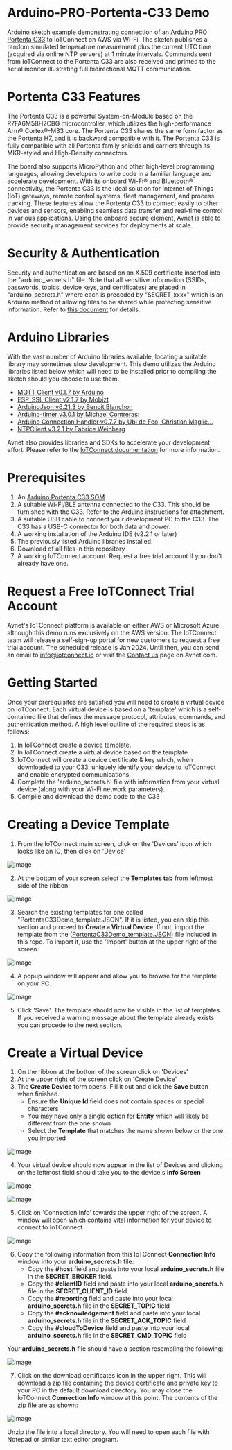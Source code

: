 # Arduino-PRO-Portenta-C33 Demo
Arduino sketch example demonstrating connection of an [Arduino PRO Portenta C33](https://docs.arduino.cc/hardware/portenta-c33) to IoTConnect on AWS via Wi-Fi.  The sketch publishes a random simulated temperature measurement plus the current UTC time (acquired via online NTP servers) at 1 minute intervals.  Commands sent from IoTConnect to the Portenta C33 are also received and printed to the serial monitor illustrating full bidirectional MQTT communication.

# Portenta C33 Features
The Portenta C33 is a powerful System-on-Module based on the R7FA6M5BH2CBG microcontroller, which utilizes the high-performance Arm® Cortex®-M33 core. The Portenta C33 shares the same form factor as the Portenta H7, and it is backward compatible with it. The Portenta C33 is fully compatible with all Portenta family shields and carriers through its MKR-styled and High-Density connectors.

The board also supports MicroPython and other high-level programming languages, allowing developers to write code in a familiar language and accelerate development. With its onboard Wi-Fi® and Bluetooth® connectivity, the Portenta C33 is the ideal solution for Internet of Things (IoT) gateways, remote control systems, fleet management, and process tracking. These features allow the Portenta C33 to connect easily to other devices and sensors, enabling seamless data transfer and real-time control in various applications.  Using the onboard secure element, Avnet is able to provide security management services for deployments at scale.

# Security & Authentication
Security and authentication are based on an X.509 certificate inserted into the "arduino_secrets.h" file.  Note that all sensitive information (SSIDs, passwords, topics, device keys, and certificates) are placed in "arduino_secrets.h" where each is preceded by "SECRET_xxxx" which is an Arduino method of allowing files to be shared while protecting sensitive information.  Refer to [this document](https://docs.arduino.cc/arduino-cloud/tutorials/store-your-sensitive-data-safely-when-sharing) for details.   

# Arduino Libraries
With the vast number of Arduino libraries available, locating a suitable library may sometimes slow development.  This demo utilizes the Arduino libraries listed below which will need to be installed prior to compiling the sketch should you choose to use them.  
- [MQTT Client v0.1.7 by Arduino](https://github.com/arduino-libraries/ArduinoMqttClient)
- [ESP_SSL Client v2.1.7 by Mobizt](https://github.com/mobizt/ESP_SSLClient)
- [ArduinoJson v6.21.3 by Benoit Blanchon](https://arduinojson.org/)
- [Arduino-timer v3.0.1 by Michael Contreras](https://github.com/contrem/arduino-timer/tree/master): 
- [Arduino Connection Handler v0.7.7 by Ubi de Feo, Christian Maglie...](https://github.com/arduino-libraries/Arduino_ConnectionHandler)
- [NTPClient v3.2.1 by Fabrice Weinberg](https://github.com/arduino-libraries/NTPClient)

Avnet also provides libraries and SDKs to accelerate your development effort.  Please refer to the [IoTConnect documentation](https://docs.iotconnect.io/iotconnect/) for more information.

# Prerequisites
1. An [Arduino Portenta C33 SOM](https://www.newark.com/arduino/abx00074/arduino-portenta-c33-rohs-compliant/dp/77AK2285)
2. A suitable Wi-Fi/BLE antenna connected to the C33.  This should be furnished with the C33.  Refer to the Arduino instructions for attachment.
3. A suitable USB cable to connect your development PC to the C33.  The C33 has a USB-C connector for both data and power.
4. A working installation of the Arduino IDE (v2.2.1 or later)
5. The previously listed Arduino libraries installed.
6. Download of all files in this repository
7. A working IoTConnect account.  Request a free trial account if you don't already have one.

# Request a Free IoTConnect Trial Account
Avnet's IoTConnect platform is available on either AWS or Microsoft Azure although this demo runs exclusively on the AWS version.
The IoTConnect team will release a self-sign-up portal for new customers to request a free trial account.  The scheduled release is Jan 2024.  Until then, you can send an email to [info@iotconnect.io](mailto:info@iotconnect.io) or visit the [Contact us](https://www.avnet.com/wps/portal/us/solutions/iot/contact-us/) page on Avnet.com.

# Getting Started
Once your prerequisites are satisfied you will need to create a virtual device on IoTConnect.  Each virtual device is based on a 'template' which is a self-contained file that defines the message protocol, attributes, commands, and authentication method.  A high level outline of the required steps is as follows:
1. In IoTConnect create a device template.  
2. In IoTConnect create a virtual device based on the template .
3. IoTConnect will create a device certificate & key which, when downloaded to your C33, uniquely identify your device to IoTConnect and enable encrypted communications.
4. Complete the 'arduino_secrets.h' file with information from your virtual device (along with your Wi-Fi network parameters).
5. Compile and download the demo code to the C33

# Creating a Device Template
1. From the IoTConnect main screen, click on the 'Devices' icon which looks like an IC, then click on 'Device'

![image](https://github.com/avnet-iotconnect/iotc-arduino-pro-portenta-c33-demo/assets/49933990/256b54ad-6d40-4cab-a7b0-8d568324e7af)

2. At the bottom of your screen select the **Templates tab** from leftmost side of the ribbon

![image](https://github.com/avnet-iotconnect/iotc-arduino-pro-portenta-c33-demo/assets/49933990/3ac659ae-f963-40ab-a941-f4b52845f18b)

3. Search the existing templates for one called "PortentaC33Demo_template.JSON".  If it is listed, you can skip this section and proceed to **Create a Virtual Device**.  If not, import the template from the ([PortentaC33Demo_template.JSON](https://github.com/avnet-iotconnect/iotc-arduino-pro-portenta-c33-demo/blob/main/PortentaC33Demo_template.JSON)) file included in this repo.  To import it, use the 'Import' button at the upper right of the screen

![image](https://github.com/avnet-iotconnect/iotc-arduino-pro-portenta-c33-demo/assets/49933990/f52607bf-6a29-41e6-b69d-cfaf54086eb5)

4. A popup window will appear and allow you to browse for the template on your PC.

![image](https://github.com/avnet-iotconnect/iotc-arduino-pro-portenta-c33-demo/assets/49933990/107dcb84-161f-409e-8e76-fb2a9ff64b50)

5.  Click 'Save'.  The template should now be visible in the list of templates.  If you received a warning message about the template already exists you can procede to the next section.

# Create a Virtual Device

1.  On the ribbon at the bottom of the screen click on 'Devices'
2.  At the upper right of the screen click on 'Create Device'
3.  The **Create Device** form opens.  Fill it out and click the **Save** button when finished.
    - Ensure the **Unique Id** field does not contain spaces or special characters
    - You may have only a single option for **Entity** which will likely be different from the one shown
    - Select the **Template** that matches the name shown below or the one you imported       

![image](https://github.com/avnet-iotconnect/iotc-arduino-pro-portenta-c33-demo/assets/49933990/727e7dd2-728b-4ac9-9541-ac42d118e7af)

4.  Your virtual device should now appear in the list of Devices and clicking on the leftmost field should take you to the device's **Info Screen**

![image](https://github.com/avnet-iotconnect/iotc-arduino-pro-portenta-c33-demo/assets/49933990/de153739-4913-4a3f-8d5f-d9ae80d1b183)

![image](https://github.com/avnet-iotconnect/iotc-arduino-pro-portenta-c33-demo/assets/49933990/d3e56bee-14ae-4b70-8ac3-6ca8f7a0f561)

5.  Click on 'Connection Info' towards the upper right of the screen.  A window will open which contains vital information for your device to connect to IoTConnect

![image](https://github.com/avnet-iotconnect/iotc-arduino-pro-portenta-c33-demo/assets/49933990/cf91de64-23c6-4943-b477-766394bea9fc)


6.  Copy the following information from this IoTConnect **Connection Info** window into your **arduino_secrets.h** file:
     - Copy the **#host** field and paste into your local **arduino_secrets.h** file in the **SECRET_BROKER** field.
     - Copy the **#clientID** field and paste into your local **arduino_secrets.h** file in the **SECRET_CLIENT_ID** field
     - Copy the **#reporting** field and paste into your local **arduino_secrets.h** file in the **SECRET_TOPIC** field
     - Copy the **#acknowledgement** field and paste into your local **arduino_secrets.h** file in the **SECRET_ACK_TOPIC** field
     - Copy the **#cloudToDevice** field and paste into your local **arduino_secrets.h** file in the **SECRET_CMD_TOPIC** field
  
 Your **arduino_secrets.h** file should have a section resembling the following:

 ![image](https://github.com/avnet-iotconnect/iotc-arduino-pro-portenta-c33-demo/assets/49933990/ede769cf-7d82-474d-b165-e3bd374ecbb5)

 7.  Click on the download certificates icon in the upper right.  This will download a zip file containing the device certificate and private key to your PC in the default download directory.  You may close the IoTConnect **Connection Info** window at this point. The contents of the zip file are as shown:

![image](https://github.com/avnet-iotconnect/iotc-arduino-pro-portenta-c33-demo/assets/49933990/53564fea-b8d2-4b20-967c-cf04b36e3024)


Unzip the file into a local directory.  You will need to open each file with Notepad or similar text editor program.









 

